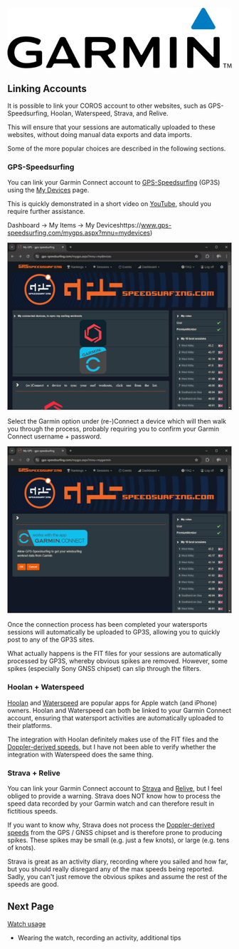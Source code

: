 ![GP3S Logo](../img/Garmin_logo_2006.png)



## Linking Accounts

It is possible to link your COROS account to other websites, such as GPS-Speedsurfing, Hoolan, Waterspeed, Strava, and Relive.

This will ensure that your sessions are automatically uploaded to these websites, without doing manual data exports and data imports.

Some of the more popular choices are described in the following sections.



### GPS-Speedsurfing

You can link your Garmin Connect account to [GPS-Speedsurfing](https://www.gps-speedsurfing.com/) (GP3S) using the [My Devices](https://www.gps-speedsurfing.com/mygps.aspx?mnu=mydevices) page.

This is quickly demonstrated in a short video on [YouTube](https://www.youtube.com/watch?v=a6jI8dON5OI), should you require further assistance.

Dashboard -> My Items -> My Deviceshttps://www.gps-speedsurfing.com/mygps.aspx?mnu=mydevices)

![gp3s-devices](img/gp3s-devices.png)

Select the Garmin option under (re-)Connect a device which will then walk you through the process, probably requiring you to confirm your Garmin Connect username + password.

![gp3s-coros](img/gp3s-garmin.png)

Once the connection process has been completed your watersports sessions will automatically be uploaded to GP3S, allowing you to quickly post to any of the GP3S sites.

What actually happens is the FIT files for your sessions are automatically processed by GP3S, whereby obvious spikes are removed. However, some spikes (especially Sony GNSS chipset) can slip through the filters.



### Hoolan + Waterspeed

[Hoolan](https://www.hoolan.app/) and [Waterspeed](https://waterspeedapp.com/) are popular apps for Apple watch (and iPhone) owners. Hoolan and Waterspeed can both be linked to your Garmin Connect account, ensuring that watersport activities are automatically uploaded to their platforms.

The integration with Hoolan definitely makes use of the FIT files and the [Doppler-derived speeds](https://medium.com/@mikeg888/the-importance-of-doppler-b886b14bb65d), but I have not been able to verify whether the integration with Waterspeed does the same thing.



### Strava + Relive

You can link your Garmin Connect account to [Strava](https://www.strava.com/) and [Relive](https://www.relive.cc/), but I feel obliged to provide a warning. Strava does NOT know how to process the speed data recorded by your Garmin watch and can therefore result in fictitious speeds.

If you want to know why, Strava does not process the [Doppler-derived speeds](https://medium.com/@mikeg888/the-importance-of-doppler-b886b14bb65d) from the GPS / GNSS chipset and is therefore prone to producing spikes. These spikes may be small (e.g. just a few knots), or large (e.g. tens of knots).

Strava is great as an activity diary, recording where you sailed and how far, but you should really disregard any of the max speeds being reported. Sadly, you can't just remove the obvious spikes and assume the rest of the speeds are good.



## Next Page

[Watch usage](../usage/README.md)

- Wearing the watch, recording an activity, additional tips
